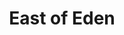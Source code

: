 ---
category: favorites
type: fiction

title: East of Eden
author_first: John
author_last: Steinbeck
description: Carl Sandburg described this book as "A crying, moving pageant with wilderness strengths."
thumb: steinbeck-east-of-eden.jpg
link: http://a.co/6eYspNZ
---